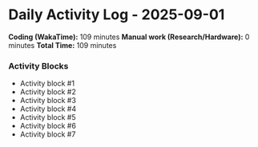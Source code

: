 # Daily Activity Log - 2025-09-01

**Coding (WakaTime):** 109 minutes
**Manual work (Research/Hardware):** 0 minutes
**Total Time:** 109 minutes

### Activity Blocks
- Activity block #1
- Activity block #2
- Activity block #3
- Activity block #4
- Activity block #5
- Activity block #6
- Activity block #7
